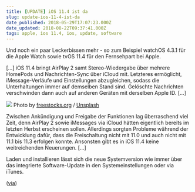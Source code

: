 ```yaml
---
title: [UPDATE] iOS 11.4 ist da
slug: update-ios-11-4-ist-da
date_published: 2018-05-29T17:07:23.000Z
date_updated: 2018-08-22T09:37:41.000Z
tags: apple, ios 11.4, ios, update, software
---
```


Und noch ein paar Leckerbissen mehr - so zum Beispiel watchOS 4.3.1 für die Apple Watch sowie tvOS 11.4 für den Fernsehpart bei Apple. 

[…] iOS 11.4 bringt AirPlay 2 samt Stereo-Wiedergabe über mehrere HomePods und Nachrichten-Sync über iCloud mit. Letzteres ermöglicht, iMessage-Verläufe und Einstellungen abzugleichen, sodass die Unterhaltungen immer auf demselben Stand sind. Gelöschte Nachrichten verschwinden dann auch auf anderen Geräten mit derselben Apple ID. […]

![](https://images.unsplash.com/photo-1519336367661-eba9c1dfa5e9?ixlib=rb-0.3.5&amp;q=80&amp;fm=jpg&amp;crop=entropy&amp;cs=tinysrgb&amp;w=1080&amp;fit=max&amp;ixid=eyJhcHBfaWQiOjExNzczfQ&amp;s=cc5c7033bf6e1551bb127fef37defacc)
Photo by [freestocks.org](https://unsplash.com/@freestocks?utm_source=ghost&amp;utm_medium=referral&amp;utm_campaign=api-credit) / [Unsplash](https://unsplash.com/?utm_source=ghost&amp;utm_medium=referral&amp;utm_campaign=api-credit)

Zwischen Ankündigung und Freigabe der Funktionen lag überraschend viel Zeit, denn AirPlay 2 sowie iMessages via iCloud hätten eigentlich bereits im letzten Herbst erscheinen sollen. Allerdings sorgten Probleme während der Entwicklung dafür, dass die Freischaltung nicht mit 11.0 und auch nicht mit 11.1 bis 11.3 erfolgen konnte. Ansonsten gibt es in iOS 11.4 keine weitreichenden Neuerungen. […]

Laden und installieren lässt sich die neue Systemversion wie immer über das integrierte Software-Update in den Systemeinstellungen oder via iTunes.

([via](https://www.mactechnews.de/news/article/iOS-11-4-erschienen-sowie-watchOS-4-3-1-und-tvOS-11-4-169642.html))

